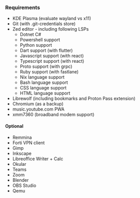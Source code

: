 ### Requirements

-   KDE Plasma (evaluate wayland vs x11)
-   Git (with .git-credentials store)
-   Zed editor - including following LSPs
    -   Dotnet C#
    -   Powershell support
    -   Python support
    -   Dart support (with flutter)
    -   Javascript support (with react)
    -   Typescript support (with react)
    -   Proto support (with grpc)
    -   Ruby support (with fastlane)
    -   Nix language support
    -   Bash language support
    -   CSS language support
    -   HTML language support
-   Librewolf (including bookmarks and Proton Pass extension)
-   Chromium (as a backup)
-   music.youtube.com PWA
-   xmm7360 (broadband modem support)

#### Optional

-   Remmina
-   Forti VPN client
-   Gimp
-   Inkscape
-   Libreoffice Writer + Calc
-   Okular
-   Teams
-   Zoom
-   Blender
-   OBS Studio
-   Qemu
